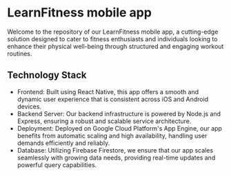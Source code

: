 # LearnFitness mobile app

Welcome to the repository of our LearnFitness mobile app, a cutting-edge solution designed to cater to fitness enthusiasts and individuals looking to enhance their physical well-being through structured and engaging workout routines.

## Technology Stack

- Frontend: Built using React Native, this app offers a smooth and dynamic user experience that is consistent across iOS and Android devices.
- Backend Server: Our backend infrastructure is powered by Node.js and Express, ensuring a robust and scalable service architecture.
- Deployment: Deployed on Google Cloud Platform's App Engine, our app benefits from automatic scaling and high availability, handling user demands efficiently and reliably.
- Database: Utilizing Firebase Firestore, we ensure that our app scales seamlessly with growing data needs, providing real-time updates and powerful query capabilities.